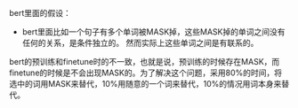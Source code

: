 bert里面的假设：
- bert里面比如一个句子有多个单词被MASK掉，这些MASK掉的单词之间没有任何的关系，是条件独立的。 然而实际上这些单词之间是有联系的。


bert的预训练和finetune时的不一致，也就是说，预训练的时候存在MASK，而finetune的时候是不会出现MASK的。为了解决这个问题，采用80%的时间，将选中的词用MASK来替代，10%用随意的一个词来替代，10%的情况用词本身来替代。